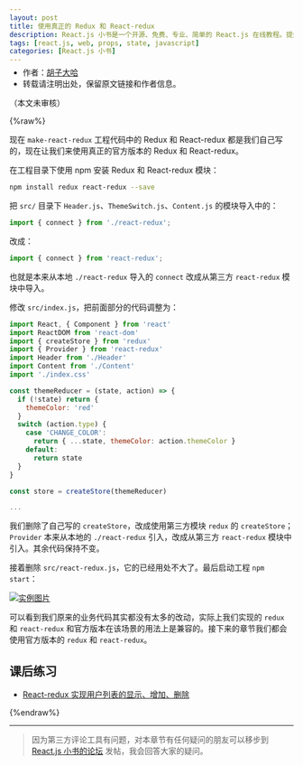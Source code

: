 ```yaml
---
layout: post
title: 使用真正的 Redux 和 React-redux
description: React.js 小书是一个开源、免费、专业、简单的 React.js 在线教程。提炼实战经验中基础的、重要的、频繁的知识进行重点讲解，让你能用最少的精力深入了解实战中最需要的 React.js 知识。
tags: [react.js, web, props, state, javascript]
categories: [React.js 小书]
---
```


<ul style='font-size: 14px; margin-top: -10px;'>
  <li>
    作者：<a href="https://www.zhihu.com/people/hu-zi-da-ha" target="_blank">胡子大哈</a>
  </li>
  <li>转载请注明出处，保留原文链接和作者信息。</li>
</ul>

（本文未审核）

{%raw%}

现在 `make-react-redux` 工程代码中的 Redux 和 React-redux 都是我们自己写的，现在让我们来使用真正的官方版本的 Redux 和 React-redux。

在工程目录下使用 npm 安装 Redux 和 React-redux 模块：

```bash
npm install redux react-redux --save
```

把 `src/` 目录下 `Header.js`、`ThemeSwitch.js`、`Content.js` 的模块导入中的：

```javascript
import { connect } from './react-redux';
```

改成：

```javascript
import { connect } from 'react-redux';
```

也就是本来从本地 `./react-redux` 导入的 `connect` 改成从第三方 `react-redux` 模块中导入。

修改 `src/index.js`，把前面部分的代码调整为：

```javascript
import React, { Component } from 'react'
import ReactDOM from 'react-dom'
import { createStore } from 'redux'
import { Provider } from 'react-redux'
import Header from './Header'
import Content from './Content'
import './index.css'

const themeReducer = (state, action) => {
  if (!state) return {
    themeColor: 'red'
  }
  switch (action.type) {
    case 'CHANGE_COLOR':
      return { ...state, themeColor: action.themeColor }
    default:
      return state
  }
}

const store = createStore(themeReducer)

...
```

我们删除了自己写的 `createStore`，改成使用第三方模块 `redux` 的 `createStore`；`Provider` 本来从本地的 `./react-redux` 引入，改成从第三方 `react-redux` 模块中引入。其余代码保持不变。

接着删除 `src/react-redux.js`，它的已经用处不大了。最后启动工程 `npm start`：

<a href="http://huzidaha.github.io/static/assets/img/posts/A6103C15-A0C3-4540-9147-67ABC24FCD48.png" target="_blank">![实例图片](http://huzidaha.github.io/static/assets/img/posts/A6103C15-A0C3-4540-9147-67ABC24FCD48.png)</a>

可以看到我们原来的业务代码其实都没有太多的改动，实际上我们实现的 `redux` 和 `react-redux` 和官方版本在该场景的用法上是兼容的。接下来的章节我们都会使用官方版本的 `redux` 和 `react-redux`。

## 课后练习

- <a target="_blank" href="http://scriptoj.com/problems/17">React-redux 实现用户列表的显示、增加、删除</a>

{%endraw%}

---

> 因为第三方评论工具有问题，对本章节有任何疑问的朋友可以移步到 <a target="_blank" href="http://scriptoj.com/category/4/react-js-小书交流区">React.js 小书的论坛</a> 发帖，我会回答大家的疑问。
